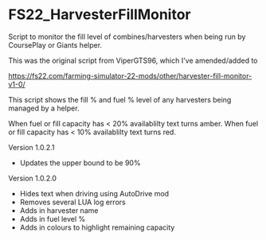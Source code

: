 # FS22_HarvesterFillMonitor
Script to monitor the fill level of combines/harvesters when being run by CoursePlay or Giants helper.

This was the original script from ViperGTS96, which I've amended/added to

https://fs22.com/farming-simulator-22-mods/other/harvester-fill-monitor-v1-0/



This script shows the fill % and fuel % level of any harvesters being managed by a helper.

When fuel or fill capacity has < 20% availablilty text turns amber.
When fuel or fill capacity has < 10% availablilty text turns red.

Version 1.0.2.1

- Updates the upper bound to be 90%

Version 1.0.2.0

- Hides text when driving using AutoDrive mod
- Removes several LUA log errors
- Adds in harvester name
- Adds in fuel level %
- Adds in colours to highlight remaining capacity
